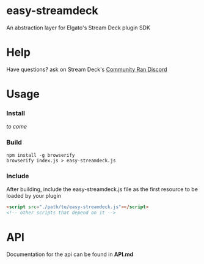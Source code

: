 # easy-streamdeck  
An abstraction layer for Elgato's Stream Deck plugin SDK

# Help
Have questions? ask on Stream Deck's [Community Ran Discord](https://discord.gg/4gYyuxy)

# Usage

### Install  
*to come*

### Build  

```
npm install -g browserify
browserify index.js > easy-streamdeck.js
```

### Include

After building, include the easy-streamdeck.js file as the first resource to be loaded by your plugin

```html
<script src="./path/to/easy-streamdeck.js"></script>
<!-- other scripts that depend on it -->
```

# API
Documentation for the api can be found in **API.md**